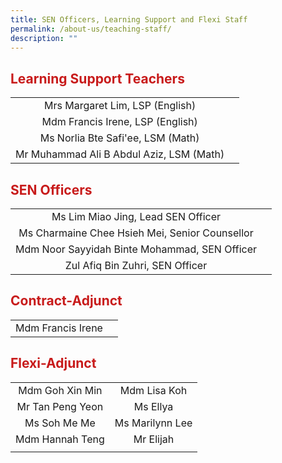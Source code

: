 ```yaml
---
title: SEN Officers, Learning Support and Flexi Staff
permalink: /about-us/teaching-staff/
description: ""
---
```



## <span style = "color: #c81b1b"> <b>Learning Support Teachers</b> </span>

|                                    |                                            |
|:----------------------------------:|:------------------------------------------:|
| Mrs Margaret Lim, LSP (English) 
| Mdm Francis Irene, LSP (English) 
| Ms Norlia Bte Safi'ee, LSM (Math)
| Mr Muhammad Ali B Abdul Aziz, LSM (Math) |

## <span style = "color: #c81b1b"> <b>SEN Officers</b> </span>

|                                    |                                            |
|:----------------------------------:|:------------------------------------------:|
| Ms Lim Miao Jing, Lead SEN Officer
| Ms Charmaine Chee Hsieh Mei, Senior Counsellor
| Mdm Noor Sayyidah Binte Mohammad, SEN Officer
| Zul Afiq Bin Zuhri, SEN Officer



## <span style = "color: #c81b1b"> <b>Contract-Adjunct</b> </span>

|                                            |                                                 |
|:------------------------------------------:|:-----------------------------------------------:|
|  Mdm Francis Irene        |  

## <span style = "color: #c81b1b"> <b>Flexi-Adjunct</b> </span>

|                                            |                                                 |
|:------------------------------------------:|:-----------------------------------------------:|
|            Mdm Goh Xin Min          |                Mdm Lisa Koh                |
|           Mr Tan Peng Yeon            |                  Ms Ellya                  |
|              Ms Soh Me Me             |               Ms Marilynn Lee              |
|             Mdm Hannah Teng           |                  Mr Elijah                 |
|                      |                                                 |